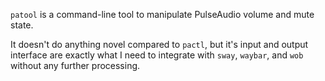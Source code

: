 `patool` is a command-line tool to manipulate PulseAudio volume and mute state.

It doesn't do anything novel compared to `pactl`, but it's input and output interface are exactly what I need to integrate with `sway`, `waybar`, and `wob` without any further processing.
